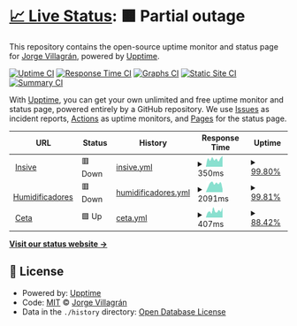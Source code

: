 # [📈 Live Status](https://yorsh21.github.io/site-status): <!--live status--> **🟧 Partial outage**

This repository contains the open-source uptime monitor and status page for [Jorge Villagrán](http://insive.cl), powered by [Upptime](https://github.com/upptime/upptime).

[![Uptime CI](https://github.com/yorsh21/site-status/workflows/Uptime%20CI/badge.svg)](https://github.com/yorsh21/site-status/actions?query=workflow%3A%22Uptime+CI%22)
[![Response Time CI](https://github.com/yorsh21/site-status/workflows/Response%20Time%20CI/badge.svg)](https://github.com/yorsh21/site-status/actions?query=workflow%3A%22Response+Time+CI%22)
[![Graphs CI](https://github.com/yorsh21/site-status/workflows/Graphs%20CI/badge.svg)](https://github.com/yorsh21/site-status/actions?query=workflow%3A%22Graphs+CI%22)
[![Static Site CI](https://github.com/yorsh21/site-status/workflows/Static%20Site%20CI/badge.svg)](https://github.com/yorsh21/site-status/actions?query=workflow%3A%22Static+Site+CI%22)
[![Summary CI](https://github.com/yorsh21/site-status/workflows/Summary%20CI/badge.svg)](https://github.com/yorsh21/site-status/actions?query=workflow%3A%22Summary+CI%22)

With [Upptime](https://upptime.js.org), you can get your own unlimited and free uptime monitor and status page, powered entirely by a GitHub repository. We use [Issues](https://github.com/yorsh21/site-status/issues) as incident reports, [Actions](https://github.com/yorsh21/site-status/actions) as uptime monitors, and [Pages](https://yorsh21.github.io/site-status) for the status page.

<!--start: status pages-->
<!-- This summary is generated by Upptime (https://github.com/upptime/upptime) -->
<!-- Do not edit this manually, your changes will be overwritten -->
<!-- prettier-ignore -->
| URL | Status | History | Response Time | Uptime |
| --- | ------ | ------- | ------------- | ------ |
| <img alt="" src="https://favicons.githubusercontent.com/insive.cl" height="13"> [Insive](https://insive.cl) | 🟥 Down | [insive.yml](https://github.com/yorsh21/site-status/commits/HEAD/history/insive.yml) | <details><summary><img alt="Response time graph" src="./graphs/insive/response-time-week.png" height="20"> 350ms</summary><br><a href="https://yorsh21.github.io/site-status/history/insive"><img alt="Response time 467" src="https://img.shields.io/endpoint?url=https%3A%2F%2Fraw.githubusercontent.com%2Fyorsh21%2Fsite-status%2FHEAD%2Fapi%2Finsive%2Fresponse-time.json"></a><br><a href="https://yorsh21.github.io/site-status/history/insive"><img alt="24-hour response time 491" src="https://img.shields.io/endpoint?url=https%3A%2F%2Fraw.githubusercontent.com%2Fyorsh21%2Fsite-status%2FHEAD%2Fapi%2Finsive%2Fresponse-time-day.json"></a><br><a href="https://yorsh21.github.io/site-status/history/insive"><img alt="7-day response time 350" src="https://img.shields.io/endpoint?url=https%3A%2F%2Fraw.githubusercontent.com%2Fyorsh21%2Fsite-status%2FHEAD%2Fapi%2Finsive%2Fresponse-time-week.json"></a><br><a href="https://yorsh21.github.io/site-status/history/insive"><img alt="30-day response time 428" src="https://img.shields.io/endpoint?url=https%3A%2F%2Fraw.githubusercontent.com%2Fyorsh21%2Fsite-status%2FHEAD%2Fapi%2Finsive%2Fresponse-time-month.json"></a><br><a href="https://yorsh21.github.io/site-status/history/insive"><img alt="1-year response time 467" src="https://img.shields.io/endpoint?url=https%3A%2F%2Fraw.githubusercontent.com%2Fyorsh21%2Fsite-status%2FHEAD%2Fapi%2Finsive%2Fresponse-time-year.json"></a></details> | <details><summary><a href="https://yorsh21.github.io/site-status/history/insive">99.80%</a></summary><a href="https://yorsh21.github.io/site-status/history/insive"><img alt="All-time uptime 99.96%" src="https://img.shields.io/endpoint?url=https%3A%2F%2Fraw.githubusercontent.com%2Fyorsh21%2Fsite-status%2FHEAD%2Fapi%2Finsive%2Fuptime.json"></a><br><a href="https://yorsh21.github.io/site-status/history/insive"><img alt="24-hour uptime 99.96%" src="https://img.shields.io/endpoint?url=https%3A%2F%2Fraw.githubusercontent.com%2Fyorsh21%2Fsite-status%2FHEAD%2Fapi%2Finsive%2Fuptime-day.json"></a><br><a href="https://yorsh21.github.io/site-status/history/insive"><img alt="7-day uptime 99.80%" src="https://img.shields.io/endpoint?url=https%3A%2F%2Fraw.githubusercontent.com%2Fyorsh21%2Fsite-status%2FHEAD%2Fapi%2Finsive%2Fuptime-week.json"></a><br><a href="https://yorsh21.github.io/site-status/history/insive"><img alt="30-day uptime 99.91%" src="https://img.shields.io/endpoint?url=https%3A%2F%2Fraw.githubusercontent.com%2Fyorsh21%2Fsite-status%2FHEAD%2Fapi%2Finsive%2Fuptime-month.json"></a><br><a href="https://yorsh21.github.io/site-status/history/insive"><img alt="1-year uptime 99.96%" src="https://img.shields.io/endpoint?url=https%3A%2F%2Fraw.githubusercontent.com%2Fyorsh21%2Fsite-status%2FHEAD%2Fapi%2Finsive%2Fuptime-year.json"></a></details>
| <img alt="" src="https://favicons.githubusercontent.com/humidificadores.cl" height="13"> [Humidificadores](https://humidificadores.cl) | 🟥 Down | [humidificadores.yml](https://github.com/yorsh21/site-status/commits/HEAD/history/humidificadores.yml) | <details><summary><img alt="Response time graph" src="./graphs/humidificadores/response-time-week.png" height="20"> 2091ms</summary><br><a href="https://yorsh21.github.io/site-status/history/humidificadores"><img alt="Response time 2297" src="https://img.shields.io/endpoint?url=https%3A%2F%2Fraw.githubusercontent.com%2Fyorsh21%2Fsite-status%2FHEAD%2Fapi%2Fhumidificadores%2Fresponse-time.json"></a><br><a href="https://yorsh21.github.io/site-status/history/humidificadores"><img alt="24-hour response time 793" src="https://img.shields.io/endpoint?url=https%3A%2F%2Fraw.githubusercontent.com%2Fyorsh21%2Fsite-status%2FHEAD%2Fapi%2Fhumidificadores%2Fresponse-time-day.json"></a><br><a href="https://yorsh21.github.io/site-status/history/humidificadores"><img alt="7-day response time 2091" src="https://img.shields.io/endpoint?url=https%3A%2F%2Fraw.githubusercontent.com%2Fyorsh21%2Fsite-status%2FHEAD%2Fapi%2Fhumidificadores%2Fresponse-time-week.json"></a><br><a href="https://yorsh21.github.io/site-status/history/humidificadores"><img alt="30-day response time 2067" src="https://img.shields.io/endpoint?url=https%3A%2F%2Fraw.githubusercontent.com%2Fyorsh21%2Fsite-status%2FHEAD%2Fapi%2Fhumidificadores%2Fresponse-time-month.json"></a><br><a href="https://yorsh21.github.io/site-status/history/humidificadores"><img alt="1-year response time 2297" src="https://img.shields.io/endpoint?url=https%3A%2F%2Fraw.githubusercontent.com%2Fyorsh21%2Fsite-status%2FHEAD%2Fapi%2Fhumidificadores%2Fresponse-time-year.json"></a></details> | <details><summary><a href="https://yorsh21.github.io/site-status/history/humidificadores">99.81%</a></summary><a href="https://yorsh21.github.io/site-status/history/humidificadores"><img alt="All-time uptime 99.96%" src="https://img.shields.io/endpoint?url=https%3A%2F%2Fraw.githubusercontent.com%2Fyorsh21%2Fsite-status%2FHEAD%2Fapi%2Fhumidificadores%2Fuptime.json"></a><br><a href="https://yorsh21.github.io/site-status/history/humidificadores"><img alt="24-hour uptime 100.00%" src="https://img.shields.io/endpoint?url=https%3A%2F%2Fraw.githubusercontent.com%2Fyorsh21%2Fsite-status%2FHEAD%2Fapi%2Fhumidificadores%2Fuptime-day.json"></a><br><a href="https://yorsh21.github.io/site-status/history/humidificadores"><img alt="7-day uptime 99.81%" src="https://img.shields.io/endpoint?url=https%3A%2F%2Fraw.githubusercontent.com%2Fyorsh21%2Fsite-status%2FHEAD%2Fapi%2Fhumidificadores%2Fuptime-week.json"></a><br><a href="https://yorsh21.github.io/site-status/history/humidificadores"><img alt="30-day uptime 99.92%" src="https://img.shields.io/endpoint?url=https%3A%2F%2Fraw.githubusercontent.com%2Fyorsh21%2Fsite-status%2FHEAD%2Fapi%2Fhumidificadores%2Fuptime-month.json"></a><br><a href="https://yorsh21.github.io/site-status/history/humidificadores"><img alt="1-year uptime 99.96%" src="https://img.shields.io/endpoint?url=https%3A%2F%2Fraw.githubusercontent.com%2Fyorsh21%2Fsite-status%2FHEAD%2Fapi%2Fhumidificadores%2Fuptime-year.json"></a></details>
| <img alt="" src="https://favicons.githubusercontent.com/cetalimentos.cl" height="13"> [Ceta](https://cetalimentos.cl) | 🟩 Up | [ceta.yml](https://github.com/yorsh21/site-status/commits/HEAD/history/ceta.yml) | <details><summary><img alt="Response time graph" src="./graphs/ceta/response-time-week.png" height="20"> 407ms</summary><br><a href="https://yorsh21.github.io/site-status/history/ceta"><img alt="Response time 430" src="https://img.shields.io/endpoint?url=https%3A%2F%2Fraw.githubusercontent.com%2Fyorsh21%2Fsite-status%2FHEAD%2Fapi%2Fceta%2Fresponse-time.json"></a><br><a href="https://yorsh21.github.io/site-status/history/ceta"><img alt="24-hour response time 615" src="https://img.shields.io/endpoint?url=https%3A%2F%2Fraw.githubusercontent.com%2Fyorsh21%2Fsite-status%2FHEAD%2Fapi%2Fceta%2Fresponse-time-day.json"></a><br><a href="https://yorsh21.github.io/site-status/history/ceta"><img alt="7-day response time 407" src="https://img.shields.io/endpoint?url=https%3A%2F%2Fraw.githubusercontent.com%2Fyorsh21%2Fsite-status%2FHEAD%2Fapi%2Fceta%2Fresponse-time-week.json"></a><br><a href="https://yorsh21.github.io/site-status/history/ceta"><img alt="30-day response time 443" src="https://img.shields.io/endpoint?url=https%3A%2F%2Fraw.githubusercontent.com%2Fyorsh21%2Fsite-status%2FHEAD%2Fapi%2Fceta%2Fresponse-time-month.json"></a><br><a href="https://yorsh21.github.io/site-status/history/ceta"><img alt="1-year response time 430" src="https://img.shields.io/endpoint?url=https%3A%2F%2Fraw.githubusercontent.com%2Fyorsh21%2Fsite-status%2FHEAD%2Fapi%2Fceta%2Fresponse-time-year.json"></a></details> | <details><summary><a href="https://yorsh21.github.io/site-status/history/ceta">88.42%</a></summary><a href="https://yorsh21.github.io/site-status/history/ceta"><img alt="All-time uptime 98.41%" src="https://img.shields.io/endpoint?url=https%3A%2F%2Fraw.githubusercontent.com%2Fyorsh21%2Fsite-status%2FHEAD%2Fapi%2Fceta%2Fuptime.json"></a><br><a href="https://yorsh21.github.io/site-status/history/ceta"><img alt="24-hour uptime 100.00%" src="https://img.shields.io/endpoint?url=https%3A%2F%2Fraw.githubusercontent.com%2Fyorsh21%2Fsite-status%2FHEAD%2Fapi%2Fceta%2Fuptime-day.json"></a><br><a href="https://yorsh21.github.io/site-status/history/ceta"><img alt="7-day uptime 88.42%" src="https://img.shields.io/endpoint?url=https%3A%2F%2Fraw.githubusercontent.com%2Fyorsh21%2Fsite-status%2FHEAD%2Fapi%2Fceta%2Fuptime-week.json"></a><br><a href="https://yorsh21.github.io/site-status/history/ceta"><img alt="30-day uptime 96.59%" src="https://img.shields.io/endpoint?url=https%3A%2F%2Fraw.githubusercontent.com%2Fyorsh21%2Fsite-status%2FHEAD%2Fapi%2Fceta%2Fuptime-month.json"></a><br><a href="https://yorsh21.github.io/site-status/history/ceta"><img alt="1-year uptime 98.41%" src="https://img.shields.io/endpoint?url=https%3A%2F%2Fraw.githubusercontent.com%2Fyorsh21%2Fsite-status%2FHEAD%2Fapi%2Fceta%2Fuptime-year.json"></a></details>

<!--end: status pages-->

[**Visit our status website →**](https://yorsh21.github.io/site-status)

## 📄 License

- Powered by: [Upptime](https://github.com/upptime/upptime)
- Code: [MIT](./LICENSE) © [Jorge Villagrán](http://insive.cl)
- Data in the `./history` directory: [Open Database License](https://opendatacommons.org/licenses/odbl/1-0/)

